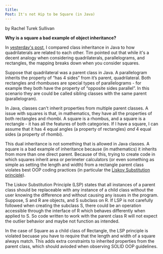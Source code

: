 ```yaml
---
title:
Post: It's not Hip to be Square (in Java)
---
```


by Rachel Turek Sullivan

**Why is a square a bad example of object inheritance?**

In <a href="https://retsullivan.github.io/Your-Mother-was-a-Toaster-and-your-Father-Smelled-of-Class-Inheritance/" target="_blank">yesterday's post</a>, I compared class inheritance in Java to how quadrilaterals are related to each other. Tim pointed out that while it's a decent analogy when considering quadrilaterals, parallelograms, and rectangles, the mapping breaks down when you consider squares.

Suppose that quadrilateral was a parent class in Java. A parallelogram inherits the property of “has 4 sides” from it’s parent, quadrilateral. Both rectangles and rhombuses are special types of parallelograms - for example they both have the property of “opposite sides parallel”. In this scenario they are could be called sibling classes with the same parent (parallelogram). 

In Java, classes can't inherit properties from multiple parent classes. A issue with squares is that, in mathematics, they have all the properties of both rectangles and rhombi. A square is a rhombus, and a square is a rectangle - it has all the features of both categories. If I have a square, I can assume that it has 4 equal angles (a property of rectangles) *and* 4 equal sides (a property of rhombi).  

This dual inheritance is not something that is allowed in Java classes.  A square is a bad example of inheritance because (in mathematics) it inherits from more than one direct parent.  Because of this, trying to create code in which squares inherit area or perimeter calculators (or even something as simple as setting the length and width) from a rectangle parent class violates best OOP coding practices (in particular the <a href="https://dzone.com/articles/the-liskov-substitution-principle-with-examples" target="_blank">Liskov Substitution principle</a>). 

The Liskov Substitution Principle (LSP) states that all instances of a parent class should be replaceable with any instance of a child class without the user knowing the difference and without causing any issues in the program. Suppose, S and R are objects, and S subclass on R. If LSP is not carefully followed when creating the subclass S, there could be an operation accessible through the interface of R which behaves differently when applied to S. So code written to work with the parent class R will not expect the outlier behavior and maybe not function as intended. 

In the case of Square as a child class of Rectangle, the LSP principle is violated becuase you have to require that the length and width of a square always match. This adds extra constraints to inherited properties from the parent class, which should avioded when observing SOLID OOP guidelines. 

